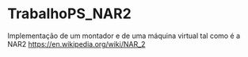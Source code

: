 # TrabalhoPS_NAR2
Implementação de um montador e de uma máquina virtual tal como é a NAR2
https://en.wikipedia.org/wiki/NAR_2
